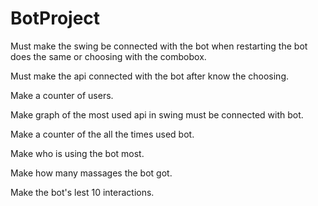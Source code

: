 # BotProject
Must make the swing be connected with the bot when restarting the bot does the same or choosing with the combobox.

Must make the api connected with the bot after know the choosing.

Make a counter of users.

Make graph of the most used api in swing must be connected with bot.

Make a counter of the all the times used bot.

Make who is using the bot most.

Make how many massages the bot got.

Make the bot's lest 10 interactions.
